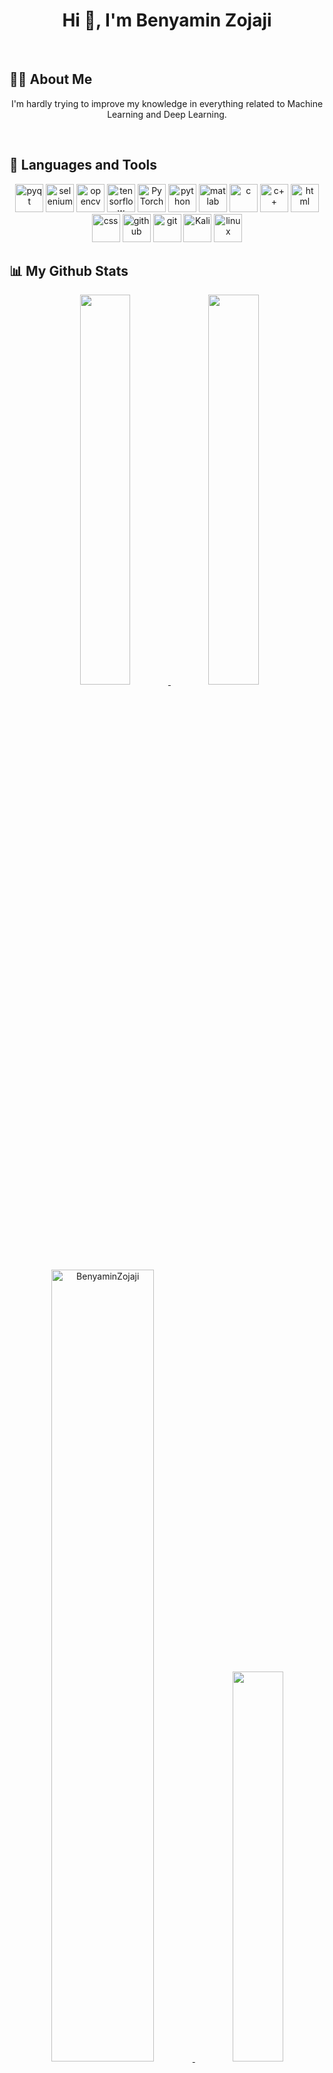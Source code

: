 <h1 align="center">Hi 👋, I'm Benyamin Zojaji</h1>
<br/>

<!-- <h2 align="center">My history</h2> -->
## 🙋‍♂️ About Me
<p align="center">
   
  
</p>
<p align="center">
   I'm hardly trying to improve my knowledge in everything related to Machine Learning and Deep Learning.
</p>
<br/>

## 🔨 Languages and Tools
<p align="center"> 
   <a href="https://www.qt.io/" target="_blank"><img alt="pyqt" width="45" height="45" src="https://img.icons8.com/ios/100/000000/qt.png"></a>
   <a href="https://selenium-python.readthedocs.io/" target="_blank"><img alt="selenium" width="45" height="45" src="https://img.icons8.com/fluency/96/undefined/selenium-test-automation.png"></a>
   <a href="https://opencv.org/" target="_blank"><img alt="opencv" width="45" height="45" src="https://img.icons8.com/fluency/96/000000/opencv.png"></a>
   <a href="https://www.tensorflow.org/" target="_blank"><img alt="tensorflow" width="45" height="45" src="https://img.icons8.com/color/96/000000/tensorflow.png"></a>
   <a href="https://www.pytorch.org/" target="_blank"><img alt="PyTorch" width="45" height="45" src="https://api.iconify.design/logos/pytorch.svg"></a>
   <a href="https://www.python.org" target="_blank"><img alt="python" width="45" src="https://img.icons8.com/color/96/000000/python.png"/></a>
   <a href="https://www.mathworks.com/" target="_blank"><img alt="matlab" width="45" src="https://img.icons8.com/fluency/96/000000/matlab.png"></a>
   <a href="http://www.cplusplus.org/" target="_blank"><img alt="c" width="45" src="https://raw.githubusercontent.com/jmnote/z-icons/master/svg/c.svg"></a>
   <a href="http://www.cplusplus.org/" target="_blank"><img alt="c++" width="45" src="https://raw.githubusercontent.com/jmnote/z-icons/master/svg/cpp.svg"></a>
   <a href="https://html.com/" target="_blank"><img alt="html" width="45" src="https://img.icons8.com/color/96/000000/html-5--v1.png"></a>
   <a href="https://html.com/" target="_blank"><img alt="css" width="45" src="https://img.icons8.com/color/96/000000/css3.png"></a>
   <a href="https://github.com/" target="_blank"><img alt="github" width="45" src="https://img.icons8.com/fluency/96/000000/github.png"></a>
   <a href="https://git-scm.com/" target="_blank"> <img alt="git" width="45" src="https://img.icons8.com/color/96/000000/git.png"/></a>
   <a href="https://www.kali.org/" target="_blank"><img alt="Kali" width="45" src="https://img.icons8.com/color/96/000000/kali-linux.png"></a>
   <a href="https://www.linux.org/" target="_blank"><img alt="linux" width="45" src="https://img.icons8.com/color/96/000000/linux--v1.png"></a>
   
</p>

## 📊 My Github Stats
<div align="center">&nbsp;
   <a href="#">
   <img width="40%" src="https://github-readme-stats.vercel.app/api?username=benyaminzojaji&count_private=true&include_all_commits=true&show_icons=true&theme=tokyonight&custom_title=GitHub+Stats"/>
   </a>
   <a href="#">
   <img width="40%" src="https://github-readme-streak-stats.herokuapp.com?user=benyaminzojaji&theme=tokyonight"/>
   </a>
   <a href="#">
   <img width="57%" src="https://github-profile-summary-cards.vercel.app/api/cards/profile-details?username=BenyaminZojaji&theme=github_dark" alt="BenyaminZojaji"/>
   </a>
   <a href="#">
   <img width="40%" src="https://github-readme-stats.vercel.app/api/top-langs/?username=benyaminzojaji&layout=compact&include_all_commits=true&show_icons=true&theme=tokyonight&custom_title=Most+Used+Languages"/>
   </a>
</div>


## 🏆 Github Trophies
<p align="center"> <a href="https://github.com/ryo-ma/github-profile-trophy"><img src="https://github-profile-trophy.vercel.app/?username=BenyaminZojaji" alt="BenyaminZojaji" /></a> </p>

## 💬 Connect with me
<p align="left">
<a href="https://twitter.com/mrbnii" target="blank"><img align="center" src="https://raw.githubusercontent.com/rahuldkjain/github-profile-readme-generator/master/src/images/icons/Social/twitter.svg" alt="mrbnii" height="30" width="40" /></a>
<a href="https://linkedin.com/in/https://www.linkedin.com/in/benyaminzojaji/" target="blank"><img align="center" src="https://raw.githubusercontent.com/rahuldkjain/github-profile-readme-generator/master/src/images/icons/Social/linked-in-alt.svg" alt="https://www.linkedin.com/in/benyaminzojaji/" height="30" width="40" /></a>
<a href="https://instagram.com/bniws" target="blank"><img align="center" src="https://raw.githubusercontent.com/rahuldkjain/github-profile-readme-generator/master/src/images/icons/Social/instagram.svg" alt="bniws" height="30" width="40" /></a>
</p>
<br/>

<a href="https://github.com/Meghna-DAS/github-profile-views-counter"><img src="https://komarev.com/ghpvc/?username=BenyaminZojaji"></a>
<a href="https://github.com/BenyaminZojaji?tab=followers"><img src="https://img.shields.io/github/followers/BenyaminZojaji?label=Followers&style=social" alt="GitHub Badge"></a>

<br/>
<div align="center">
   <strong>
   <font size="+2" style="font">
   Benyamin Zojaji © 2022
   </font>
   </strong>
</div>
